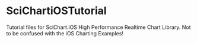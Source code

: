 # SciChartiOSTutorial
Tutorial files for SciChart.iOS High Performance Realtime Chart Library. Not to be confused with the iOS Charting Examples!
